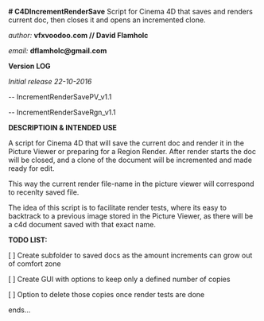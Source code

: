 **# C4DIncrementRenderSave**
Script for Cinema 4D that saves and renders current doc, then closes it and opens an incremented clone.

 
_author:_ __vfxvoodoo.com // David Flamholc__

_email:_ __dflamholc@gmail.com__

 
__Version LOG__

_Initial release 22-10-2016_

-- IncrementRenderSavePV_v1.1

-- IncrementRenderSaveRgn_v1.1 

 
__DESCRIPTIOIN & INTENDED USE__

A script for Cinema 4D that will save the current doc and render it in the Picture Viewer or preparing for a Region Render. After render starts the doc will be closed, and a clone of the document will be incremented and made ready for edit.

This way the current render file-name in the picture viewer will correspond to recenlty saved file.

The idea of this script is to facilitate render tests, where its easy to backtrack to a previous image stored in the Picture Viewer, as there will be a c4d document saved with that exact name.

 
__TODO LIST:__

[ ] Create subfolder to saved docs as the amount increments can grow out of comfort zone

[ ] Create GUI with options to keep only a defined number of copies

[ ] Option to delete those copies once render tests are done


ends...

